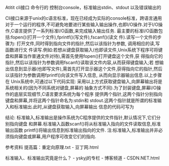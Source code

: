 Atitit cli接口 命令行的 控制台console，标准输出stdin、stdout 以及错误输出的

Cli接口来源于unix的c语言标准，现在已经成为实际的console标准，跨语言通用
对于一个运行的程序,不可避免地要进行某些输入输出操作,也即I/O操作.对于I/O操 作,C语言提供了一系列标准I/O函数,来完成输入输出任务.
最主要的标准I/O函数包括:fopen()(打开一个文件),fprintf()(写文件),fscanf()(读文 件).读写一个文件的步骤为:
打开文件,同时得到指向文件的指针,然后以该指针为参数, 调用相应的读,写函数进行文 件读写.例如:若想从键盘获取输入(也即读文件,Unix系统下程序可将键盘和屏幕当作普通文件对待),需首先使用fopen()打开键盘这个文件,获 得指向它的指针,然后以该指针为参数调用fscanf()读取该文件内容,从而获得键盘输入;若 想输出信息到显示器(也即写文件),需首先打开显示器这个文件,获得指向它的指针,然后 以该指针为参数调用fprintf()向该文件写入信息, 从而向显示器输出信息.以上步骤在 Unix系统中,可通过以下代码实现:
采用以上方式获取键盘输入,向屏幕输出将是系统相关的(因为不同系统对键盘,屏幕的 抽象方式不同).为了封装键盘,屏幕I/O操作的底层实现细节,C语言要求系统为每个程序 提供两个指针,这两个指针分别指向键盘和屏幕,并将这两个指针命名为:stdin和 stdout.这两个指针就是所谓的标准输入和标准输出.此时,从键盘获取输入,向屏幕输出 信息的代码可写为

结论:
标准输入,标准输出是操作系统为C程序提供的文件指针,默认情况下,它们分别指向键盘 和屏幕.标准输入函数scanf()将从标准输入指向的文件读取信息,标准输出函数 printf()将输出信息到标准输出指向的文件.
注:标准输入,标准输出并非必须指向键盘或屏幕,用户程序可改变它们的指向.



参考资料
提高篇：重定向原理.txt - 豆丁网.html






标准输入、标准输出究竟是什么？ - yskyj的专栏 - 博客频道 - CSDN.NET.html
